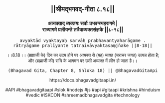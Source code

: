 <center><h2>||श्रीमद्‍भगवद्‍-गीता ८.१८||</h2>
<h3>अव्यक्ताद् व्यक्तयः सर्वाः प्रभवन्त्यहरागमे |<br/>रात्र्यागमे प्रलीयन्ते तत्रैवाव्यक्तसंज्ञके ||८-१८||</h3>
<pre>avyaktād vyaktayaḥ sarvāḥ prabhavantyaharāgame .<br/>rātryāgame pralīyante tatraivāvyaktasaṃjñake ||8-18||</pre>
<p>।।8.18।। (ब्रह्माजी के) दिन का उदय होने पर अव्यक्त से (यह) व्यक्त (चराचर जगत्) उत्पन्न होता है; और (ब्रह्माजी की) रात्रि के आगमन पर उसी अव्यक्त में लीन हो जाता है।।</p>
<pre>(Bhagavad Gita, Chapter 8, Shloka 18) || @BhagavadGitaApi</pre><p>https://docs.bhagavadgitaapi.in/</p><p>#API #bhagavadgitaapi #slok #nodejs #js #api #gitaapi #krishna #hinduism #vedic #ISKCON #shreemadbhagavadgita #technology</p></center>